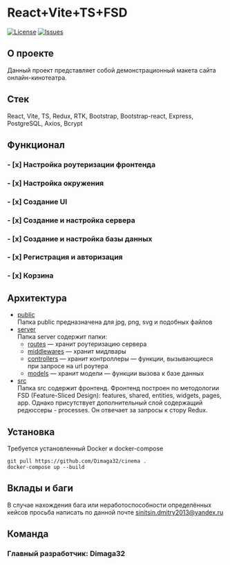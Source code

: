 # React+Vite+TS+FSD
[![License](https://img.shields.io/github/license/Dimaga32/cinema.svg)](https://github.com/Dimaga32/cinema/blob/main/LICENSE)
[![Issues](https://img.shields.io/github/issues/Dimaga32/cinema.svg)](https://github.com/Dimaga32/cinema/issues)
## О проекте
Данный проект представляет собой демонстрационный макета сайта онлайн-кинотеатра.
## Стек
React, Vite, TS, Redux, RTK, Bootstrap, Bootstrap-react, Express, PostgreSQL, Axios, Bcrypt
## Функционал
### - [x] Настройка роутеризации фронтенда
### - [x] Настройка окружения
### - [x] Создание UI
### - [x] Создание и настройка сервера
### - [x] Создание и настройка базы данных
### - [x] Регистрация и авторизация
### - [x] Корзина
## Архитектура
- [public](./public)  
  Папка public предназначена для jpg, png, svg и подобных файлов
- [server](./server)  
  Папка server содержит папки:
  - [routes](./server/routes) — хранит роутеризацию сервера
  - [middlewares](./server/middlewares) — хранит мидлвары
  - [controllers](./server/controllers) — хранит контроллеры — функции, вызывающиеся при запросе на url роутера
  - [models](./server/models) — хранит модели — функции вызова к базе данных
- [src](./src)  
Папка src содержит фронтенд. Фронтенд построен по методологии FSD (Feature-Sliced Design): features, shared, entities, widgets, pages, app. Однако присутствует дополнительный слой содержащий редюссеры - processes. Он отвечает за запросы к стору Redux. 
## Установка
Требуется установленный Docker и docker-compose
```
git pull https://github.com/Dimaga32/cinema .
docker-compose up --build 
``` 
## Вклады и баги
В случае нахождения бага или неработоспособности определённых кейсов просьба написать по данной почте sinitsin.dmitry2013@yandex.ru
## Команда
### Главный разработчик: Dimaga32